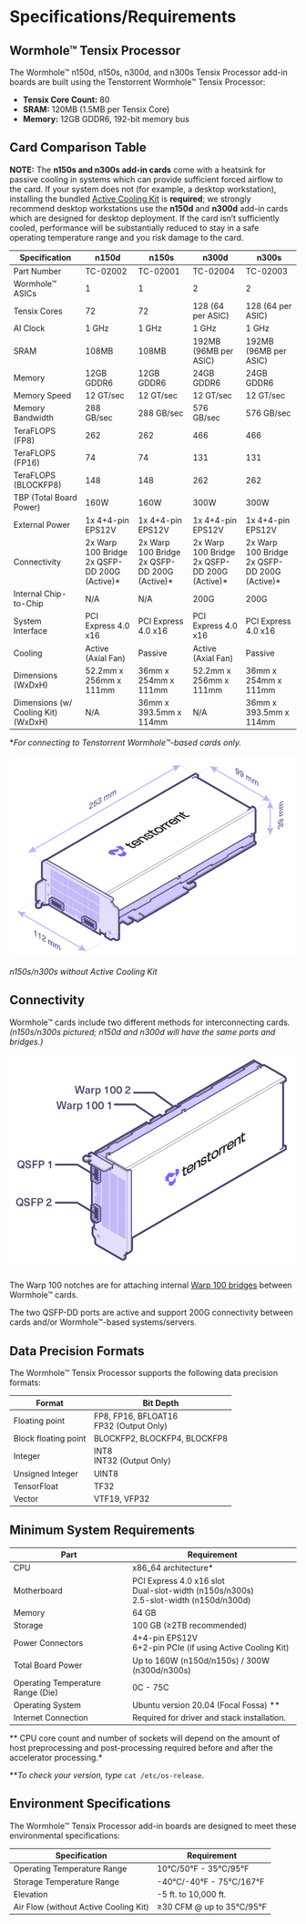 # Specifications/Requirements

## Wormhole™ Tensix Processor

The Wormhole™ n150d, n150s, n300d, and n300s Tensix Processor add-in boards are built using the Tenstorrent Wormhole™ Tensix Processor:

- **Tensix Core Count:** 80
- **SRAM:** 120MB (1.5MB per Tensix Core)
- **Memory:** 12GB GDDR6, 192-bit memory bus

## Card Comparison Table

**NOTE:** The **n150s and n300s add-in cards** come with a heatsink for passive cooling in systems which can provide sufficient forced airflow to the card. If your system does not (for example, a desktop workstation), installing the bundled [Active Cooling Kit](../ack.md) is **required**; we strongly recommend desktop workstations use the **n150d** and **n300d** add-in cards which are designed for desktop deployment. If the card isn’t sufficiently cooled, performance will be substantially reduced to stay in a safe operating temperature range and you risk damage to the card.

| Specification                       | n150d                                             | n150s                                             | n300d                                             | n300s                                             |
| ----------------------------------- | ------------------------------------------------- | ------------------------------------------------- | ------------------------------------------------- | ------------------------------------------------- |
| Part Number                         | TC-02002                                          | TC-02001                                          | TC-02004                                          | TC-02003                                          |
| Wormhole™ ASICs                     | 1                                                 | 1                                                 | 2                                                 | 2                                                 |
| Tensix Cores                        | 72                                                | 72                                                | 128 (64 per ASIC)                                 | 128 (64 per ASIC)                                 |
| AI Clock                            | 1 GHz                                             | 1 GHz                                             | 1 GHz                                             | 1 GHz                                             |
| SRAM                                | 108MB                                             | 108MB                                             | 192MB (96MB per ASIC)                             | 192MB (96MB per ASIC)                             |
| Memory                              | 12GB GDDR6                                        | 12GB GDDR6                                        | 24GB GDDR6                                        | 24GB GDDR6                                        |
| Memory Speed                        | 12 GT/sec                                         | 12 GT/sec                                         | 12 GT/sec                                         | 12 GT/sec                                         |
| Memory Bandwidth                    | 288 GB/sec                                        | 288 GB/sec                                        | 576 GB/sec                                        | 576 GB/sec                                        |
| TeraFLOPS (FP8)                     | 262                                               | 262                                               | 466                                               | 466                                               |
| TeraFLOPS (FP16)                    | 74                                                | 74                                                | 131                                               | 131                                               |
| TeraFLOPS (BLOCKFP8)                | 148                                               | 148                                               | 262                                               | 262                                               |
| TBP (Total Board Power)             | 160W                                              | 160W                                              | 300W                                              | 300W                                              |
| External Power                      | 1x 4+4-pin EPS12V                                 | 1x 4+4-pin EPS12V                                 | 1x 4+4-pin EPS12V                                 | 1x 4+4-pin EPS12V                                 |
| Connectivity                        | 2x Warp 100 Bridge<br />2x QSFP-DD 200G (Active)* | 2x Warp 100 Bridge<br />2x QSFP-DD 200G (Active)* | 2x Warp 100 Bridge<br />2x QSFP-DD 200G (Active)* | 2x Warp 100 Bridge<br />2x QSFP-DD 200G (Active)* |
| Internal Chip-to-Chip               | N/A                                               | N/A                                               | 200G                                              | 200G                                              |
| System Interface                    | PCI Express 4.0 x16                               | PCI Express 4.0 x16                               | PCI Express 4.0 x16                               | PCI Express 4.0 x16                               |
| Cooling                             | Active (Axial Fan)                                | Passive                                           | Active (Axial Fan)                                | Passive                                           |
| Dimensions (WxDxH)                  | 52.2mm x 256mm x 111mm                            | 36mm x 254mm x 111mm                              | 52.2mm x 256mm x 111mm                            | 36mm x 254mm x 111mm                              |
| Dimensions (w/ Cooling Kit) (WxDxH) | N/A                                               | 36mm x 393.5mm x 114mm                            | N/A                                               | 36mm x 393.5mm x 114mm                            |

**For connecting to Tenstorrent Wormhole™-based cards only.*

![](./images/wh_dimensions.png)

*n150s/n300s without Active Cooling Kit*

## Connectivity

Wormhole™ cards include two different methods for interconnecting cards. *(n150s/n300s pictured; n150d and n300d will have the same ports and bridges.)*

![](./images/wh_portspec.png)

The Warp 100 notches are for attaching internal [Warp 100 bridges](..\warp100.md) between Wormhole™ cards.

The two QSFP-DD ports are active and support 200G connectivity between cards and/or Wormhole™-based systems/servers.

## Data Precision Formats

The Wormhole™ Tensix Processor supports the following data precision formats:

| Format               | Bit Depth                                   |
| -------------------- | ------------------------------------------- |
| Floating point       | FP8, FP16, BFLOAT16<br />FP32 (Output Only) |
| Block floating point | BLOCKFP2, BLOCKFP4, BLOCKFP8                |
| Integer              | INT8<br />INT32 (Output Only)               |
| Unsigned Integer     | UINT8                                       |
| TensorFloat          | TF32                                        |
| Vector               | VTF19, VFP32                                |

## Minimum System Requirements

| Part                              | Requirement                                                  |
| --------------------------------- | ------------------------------------------------------------ |
| CPU                               | x86_64 architecture*                                         |
| Motherboard                       | PCI Express 4.0 x16 slot<br />Dual-slot-width (n150s/n300s)<br />2.5-slot-width (n150d/n300d) |
| Memory                            | 64 GB                                                        |
| Storage                           | 100 GB (≥2TB recommended)                                    |
| Power Connectors                  | 4+4-pin EPS12V<br />6+2-pin PCIe (if using Active Cooling Kit) |
| Total Board Power                 | Up to 160W (n150d/n150s) / 300W (n300d/n300s)                |
| Operating Temperature Range (Die) | 0C - 75C                                                     |
| Operating System                  | Ubuntu version 20.04 (Focal Fossa) **                        |
| Internet Connection               | Required for driver and stack installation.                  |

** CPU core count and number of sockets will depend on the amount of host preprocessing and post-processing required before and after the accelerator processing.*

***To check your version, type* `cat /etc/os-release`.

## Environment Specifications

The Wormhole™ Tensix Processor add-in boards are designed to meet these environmental specifications:

| Specification                         | Requirement               |
| ------------------------------------- | ------------------------- |
| Operating Temperature Range           | 10°C/50°F - 35°C/95°F     |
| Storage Temperature Range             | -40°C/-40°F - 75°C/167°F  |
| Elevation                             | -5 ft. to 10,000 ft.      |
| Air Flow (without Active Cooling Kit) | ≥30 CFM @ up to 35°C/95°F |

